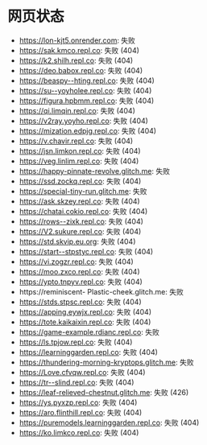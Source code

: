 # 网页状态
- https://lon-kjt5.onrender.com: 失败
- https://sak.kmco.repl.co: 失败 (404)
- https://k2.shilh.repl.co: 失败 (404)
- https://deo.babox.repl.co: 失败 (404)
- https://beaspy--hting.repl.co: 失败 (404)
- https://su--yoyholee.repl.co: 失败 (404)
- https://figura.hpbmm.repl.co: 失败 (404)
- https://qi.limqin.repl.co: 失败 (404)
- https://v2ray.yoyho.repl.co: 失败 (404)
- https://mization.edpjg.repl.co: 失败 (404)
- https://v.chavir.repl.co: 失败 (404)
- https://jsn.limkon.repl.co: 失败 (404)
- https://veg.linlim.repl.co: 失败 (404)
- https://happy-pinnate-revolve.glitch.me: 失败
- https://ssd.zockq.repl.co: 失败 (404)
- https://special-tiny-run.glitch.me: 失败
- https://ask.skzey.repl.co: 失败 (404)
- https://chatai.cokio.repl.co: 失败 (404)
- https://rows--zixk.repl.co: 失败 (404)
- https://V2.sukure.repl.co: 失败 (404)
- https://std.skvip.eu.org: 失败 (404)
- https://start--stpstyc.repl.co: 失败 (404)
- https://vi.zogzr.repl.co: 失败 (404)
- https://moo.zxco.repl.co: 失败 (404)
- https://ypto.tnpyv.repl.co: 失败 (404)
- https://reminiscent- Plastic-cheek.glitch.me: 失败
- https://stds.stpsc.repl.co: 失败 (404)
- https://apping.eywjx.repl.co: 失败 (404)
- https://tote.kaikaixin.repl.co: 失败 (404)
- https://game-example.rdianc.repl.co: 失败
- https://ls.tpjow.repl.co: 失败 (404)
- https://learninggarden.repl.co: 失败 (404)
- https://thundering-morning-kryptops.glitch.me: 失败
- https://Love.cfvqw.repl.co: 失败 (404)
- https://tr--slind.repl.co: 失败 (404)
- https://leaf-relieved-chestnut.glitch.me: 失败 (426)
- https://ys.pyxzp.repl.co: 失败 (404)
- https://aro.flinthill.repl.co: 失败 (404)
- https://puremodels.learninggarden.repl.co: 失败 (404)
- https://ko.limkco.repl.co: 失败 (404)
